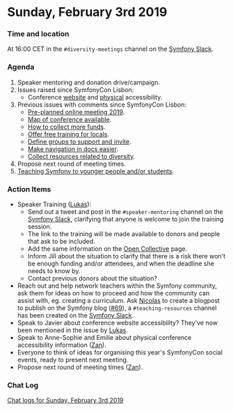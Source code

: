 # Sunday, February 3rd 2019

### Time and location
At 16:00 CET in the `#diversity-meetings` channel on the [Symfony Slack][slack].

### Agenda
1) Speaker mentoring and donation drive/campaign.
1) Issues raised since SymfonyCon Lisbon:
    * Conference [website][1] and [physical][2] accessibility.
1) Previous issues with comments since SymfonyCon Lisbon:
    * [Pre-planned online meeting 2019][3].
    * [Map of conference available][4].
    * [How to collect more funds][5].
    * [Offer free training for locals][6].
    * [Define groups to support and invite][7].
    * [Make navigation in docs easier][8].
    * [Collect resources related to diversity][9].
1) Propose next round of meeting times.
1) [Teaching Symfony to younger people and/or students][10].

### Action Items
* Speaker Training ([Lukas][11]):
    * Send out a tweet and post in the `#speaker-mentoring` channel on the
    [Symfony Slack][slack], clarifying that anyone is welcome to join the
    training session.
    * The link to the training will be made available to donors and people
    that ask to be included.
    * Add the same information on the [Open Collective][12] page.
    * Inform Jill about the situation to clarify that there is a risk there
    won't be  enough funding and/or attendees, and when the deadline she
    needs to know by.
    * Contact previous donors about the situation?
* Reach out and help network teachers within the Symfony community, ask them
for ideas on how to proceed and how the community can assist with, eg. creating
a curriculum. Ask [Nicolas][13] to create a blogpost to publish on the Symfony
blog ([#69][14]), a `#teaching-resources` channel has been created on the
[Symfony Slack][slack].
* Speak to Javier about conference website accessibility? They've now been
mentioned in the issue by [Lukas][11].
* Speak to Anne-Sophie and Emilie about physical conference accessibility
information ([Zan][15]).
* Everyone to think of ideas for organising this year's SymfonyCon social events,
ready to present next meeting.
* Propose next round of meeting times ([Zan][15]).

### Chat Log
[Chat logs for Sunday, February 3rd 2019][log]

[slack]: https://symfony.com/slack
[log]: 2019-02-03-log.html
[1]: https://github.com/symfony/diversity/issues/68
[2]: https://github.com/symfony/diversity/issues/67
[3]: https://github.com/symfony/diversity/issues/53
[4]: https://github.com/symfony/diversity/issues/46
[5]: https://github.com/symfony/diversity/issues/43
[6]: https://github.com/symfony/diversity/issues/42
[7]: https://github.com/symfony/diversity/issues/26
[8]: https://github.com/symfony/diversity/issues/10
[9]: https://github.com/symfony/diversity/issues/8
[10]: https://github.com/symfony/diversity/issues/69
[11]: https://github.com/lsmith77
[12]: https://opencollective.com/symfony-diversity-speaker-mentoring
[13]: https://github.com/nicolas-grekas
[14]: https://github.com/symfony/diversity/issues/69
[15]: https://github.com/zanbaldwin
